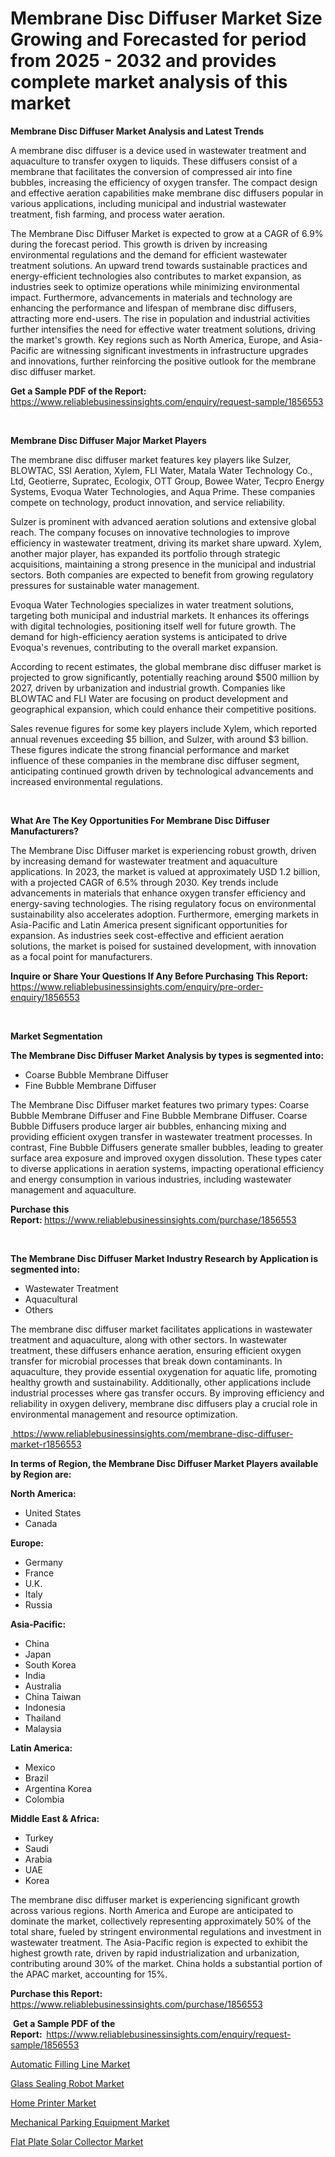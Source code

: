 <p><h1>Membrane Disc Diffuser Market Size Growing and Forecasted for period from 2025 - 2032 and provides complete market analysis of this market</h1></p><p><strong>Membrane Disc Diffuser Market Analysis and Latest Trends</strong></p>
<p><p>A membrane disc diffuser is a device used in wastewater treatment and aquaculture to transfer oxygen to liquids. These diffusers consist of a membrane that facilitates the conversion of compressed air into fine bubbles, increasing the efficiency of oxygen transfer. The compact design and effective aeration capabilities make membrane disc diffusers popular in various applications, including municipal and industrial wastewater treatment, fish farming, and process water aeration.</p><p>The Membrane Disc Diffuser Market is expected to grow at a CAGR of 6.9% during the forecast period. This growth is driven by increasing environmental regulations and the demand for efficient wastewater treatment solutions. An upward trend towards sustainable practices and energy-efficient technologies also contributes to market expansion, as industries seek to optimize operations while minimizing environmental impact. Furthermore, advancements in materials and technology are enhancing the performance and lifespan of membrane disc diffusers, attracting more end-users. The rise in population and industrial activities further intensifies the need for effective water treatment solutions, driving the market's growth. Key regions such as North America, Europe, and Asia-Pacific are witnessing significant investments in infrastructure upgrades and innovations, further reinforcing the positive outlook for the membrane disc diffuser market.</p></p>
<p><strong>Get a Sample PDF of the Report:&nbsp;</strong> <a href="https://www.reliablebusinessinsights.com/enquiry/request-sample/1856553?utm_campaign=1117&utm_medium=2&utm_source=Github&utm_content=ia&utm_term=19022025&utm_id=membrane-disc-diffuser">https://www.reliablebusinessinsights.com/enquiry/request-sample/1856553</a></p>
<p>&nbsp;</p>
<p><strong>Membrane Disc Diffuser Major Market Players</strong></p>
<p><p>The membrane disc diffuser market features key players like Sulzer, BLOWTAC, SSI Aeration, Xylem, FLI Water, Matala Water Technology Co., Ltd, Geotierre, Supratec, Ecologix, OTT Group, Bowee Water, Tecpro Energy Systems, Evoqua Water Technologies, and Aqua Prime. These companies compete on technology, product innovation, and service reliability.</p><p>Sulzer is prominent with advanced aeration solutions and extensive global reach. The company focuses on innovative technologies to improve efficiency in wastewater treatment, driving its market share upward. Xylem, another major player, has expanded its portfolio through strategic acquisitions, maintaining a strong presence in the municipal and industrial sectors. Both companies are expected to benefit from growing regulatory pressures for sustainable water management.</p><p>Evoqua Water Technologies specializes in water treatment solutions, targeting both municipal and industrial markets. It enhances its offerings with digital technologies, positioning itself well for future growth. The demand for high-efficiency aeration systems is anticipated to drive Evoqua's revenues, contributing to the overall market expansion.</p><p>According to recent estimates, the global membrane disc diffuser market is projected to grow significantly, potentially reaching around $500 million by 2027, driven by urbanization and industrial growth. Companies like BLOWTAC and FLI Water are focusing on product development and geographical expansion, which could enhance their competitive positions.</p><p>Sales revenue figures for some key players include Xylem, which reported annual revenues exceeding $5 billion, and Sulzer, with around $3 billion. These figures indicate the strong financial performance and market influence of these companies in the membrane disc diffuser segment, anticipating continued growth driven by technological advancements and increased environmental regulations.</p></p>
<p>&nbsp;</p>
<p><strong>What Are The Key Opportunities For Membrane Disc Diffuser Manufacturers?</strong></p>
<p><p>The Membrane Disc Diffuser market is experiencing robust growth, driven by increasing demand for wastewater treatment and aquaculture applications. In 2023, the market is valued at approximately USD 1.2 billion, with a projected CAGR of 6.5% through 2030. Key trends include advancements in materials that enhance oxygen transfer efficiency and energy-saving technologies. The rising regulatory focus on environmental sustainability also accelerates adoption. Furthermore, emerging markets in Asia-Pacific and Latin America present significant opportunities for expansion. As industries seek cost-effective and efficient aeration solutions, the market is poised for sustained development, with innovation as a focal point for manufacturers.</p></p>
<p><strong>Inquire or Share Your Questions If Any Before Purchasing This Report:</strong> <a href="https://www.reliablebusinessinsights.com/enquiry/pre-order-enquiry/1856553?utm_campaign=1117&utm_medium=2&utm_source=Github&utm_content=ia&utm_term=19022025&utm_id=membrane-disc-diffuser">https://www.reliablebusinessinsights.com/enquiry/pre-order-enquiry/1856553</a></p>
<p>&nbsp;</p>
<p><strong>Market Segmentation</strong></p>
<p><strong>The Membrane Disc Diffuser Market Analysis by types is segmented into:</strong></p>
<p><ul><li>Coarse Bubble Membrane Diffuser</li><li>Fine Bubble Membrane Diffuser</li></ul></p>
<p><p>The Membrane Disc Diffuser market features two primary types: Coarse Bubble Membrane Diffuser and Fine Bubble Membrane Diffuser. Coarse Bubble Diffusers produce larger air bubbles, enhancing mixing and providing efficient oxygen transfer in wastewater treatment processes. In contrast, Fine Bubble Diffusers generate smaller bubbles, leading to greater surface area exposure and improved oxygen dissolution. These types cater to diverse applications in aeration systems, impacting operational efficiency and energy consumption in various industries, including wastewater management and aquaculture.</p></p>
<p><strong>Purchase this Report:&nbsp;</strong><a href="https://www.reliablebusinessinsights.com/purchase/1856553?utm_campaign=1117&utm_medium=2&utm_source=Github&utm_content=ia&utm_term=19022025&utm_id=membrane-disc-diffuser">https://www.reliablebusinessinsights.com/purchase/1856553</a></p>
<p>&nbsp;</p>
<p><strong>The Membrane Disc Diffuser Market Industry Research by Application is segmented into:</strong></p>
<p><ul><li>Wastewater Treatment</li><li>Aquacultural</li><li>Others</li></ul></p>
<p><p>The membrane disc diffuser market facilitates applications in wastewater treatment and aquaculture, along with other sectors. In wastewater treatment, these diffusers enhance aeration, ensuring efficient oxygen transfer for microbial processes that break down contaminants. In aquaculture, they provide essential oxygenation for aquatic life, promoting healthy growth and sustainability. Additionally, other applications include industrial processes where gas transfer occurs. By improving efficiency and reliability in oxygen delivery, membrane disc diffusers play a crucial role in environmental management and resource optimization.</p></p>
<p><a href="https://www.reliablebusinessinsights.com/membrane-disc-diffuser-market-r1856553?utm_campaign=1117&utm_medium=2&utm_source=Github&utm_content=ia&utm_term=19022025&utm_id=membrane-disc-diffuser">&nbsp;https://www.reliablebusinessinsights.com/membrane-disc-diffuser-market-r1856553</a></p>
<p><strong>In terms of Region, the Membrane Disc Diffuser Market Players available by Region are:</strong></p>
<p>
    <p> <strong> North America: </strong>
        <ul>
            <li>United States</li>
            <li>Canada</li>
        </ul>
        </p> 
    <p> <strong> Europe: </strong>
        <ul>
            <li>Germany</li>
            <li>France</li>
            <li>U.K.</li>
            <li>Italy</li>
            <li>Russia</li>
        </ul>
        </p> 
    <p> <strong> Asia-Pacific: </strong>
        <ul>
            <li>China</li>
            <li>Japan</li>
            <li>South Korea</li>
            <li>India</li>
            <li>Australia</li>
            <li>China Taiwan</li>
            <li>Indonesia</li>
            <li>Thailand</li>
            <li>Malaysia</li>
        </ul>
        </p> 
    <p> <strong> Latin America: </strong>
        <ul>
            <li>Mexico</li>
            <li>Brazil</li>
            <li>Argentina Korea</li>
            <li>Colombia</li>
        </ul>
        </p> 
    <p> <strong> Middle East & Africa: </strong>
        <ul>
            <li>Turkey</li>
            <li>Saudi</li>
            <li>Arabia</li>
            <li>UAE</li>
            <li>Korea</li>
        </ul>
    </p>
    </p>
<p><p>The membrane disc diffuser market is experiencing significant growth across various regions. North America and Europe are anticipated to dominate the market, collectively representing approximately 50% of the total share, fueled by stringent environmental regulations and investment in wastewater treatment. The Asia-Pacific region is expected to exhibit the highest growth rate, driven by rapid industrialization and urbanization, contributing around 30% of the market. China holds a substantial portion of the APAC market, accounting for 15%.</p></p>
<p><strong>Purchase this Report: </strong><a href="https://www.reliablebusinessinsights.com/purchase/1856553?utm_campaign=1117&utm_medium=2&utm_source=Github&utm_content=ia&utm_term=19022025&utm_id=membrane-disc-diffuser">https://www.reliablebusinessinsights.com/purchase/1856553</a></p>
<p>&nbsp;<strong>Get a Sample PDF of the Report:&nbsp;&nbsp;</strong><a href="https://www.reliablebusinessinsights.com/enquiry/request-sample/1856553?utm_campaign=1117&utm_medium=2&utm_source=Github&utm_content=ia&utm_term=19022025&utm_id=membrane-disc-diffuser">https://www.reliablebusinessinsights.com/enquiry/request-sample/1856553</a></p>
<p><strong></strong></p>
<p><p><a href="https://github.com/denbelnmer50/Market-Research-Report-List-1/blob/main/automatic-filling-line-market.md?utm_campaign=1117&utm_medium=2&utm_source=Github&utm_content=ia&utm_term=19022025&utm_id=membrane-disc-diffuser">Automatic Filling Line Market</a></p><p><a href="https://github.com/krulicfidura/Market-Research-Report-List-1/blob/main/glass-sealing-robot-market.md?utm_campaign=1117&utm_medium=2&utm_source=Github&utm_content=ia&utm_term=19022025&utm_id=membrane-disc-diffuser">Glass Sealing Robot Market</a></p><p><a href="https://github.com/dibesnayee/Market-Research-Report-List-1/blob/main/home-printer-market.md?utm_campaign=1117&utm_medium=2&utm_source=Github&utm_content=ia&utm_term=19022025&utm_id=membrane-disc-diffuser">Home Printer Market</a></p><p><a href="https://github.com/rotencohen7j/Market-Research-Report-List-1/blob/main/mechanical-parking-equipment-market.md?utm_campaign=1117&utm_medium=2&utm_source=Github&utm_content=ia&utm_term=19022025&utm_id=membrane-disc-diffuser">Mechanical Parking Equipment Market</a></p><p><a href="https://github.com/vassihucz/Market-Research-Report-List-1/blob/main/flat-plate-solar-collector-market.md?utm_campaign=1117&utm_medium=2&utm_source=Github&utm_content=ia&utm_term=19022025&utm_id=membrane-disc-diffuser">Flat Plate Solar Collector Market</a></p></p>